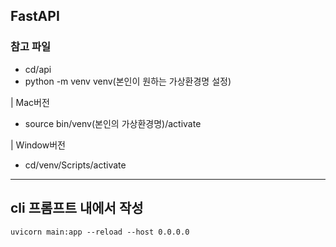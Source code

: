 ## FastAPI 

### 참고 파일

- cd/api
- python -m venv venv(본인이 원하는 가상환경명 설정)

| Mac버전 
- source bin/venv(본인의 가상환경명)/activate 
  
| Window버전 
- cd/venv/Scripts/activate 

-----
## cli 프롬프트 내에서 작성 
`uvicorn main:app --reload --host 0.0.0.0` 

